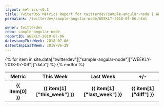 ```yaml
---
layout: metrics-v0.1
title: TwiterOSS Metrics Report for twitterdev/sample-angular-node | WEEKLY-2018-07-06 | 2018-07-06
permalink: /twitterdev/sample-angular-node/WEEKLY-2018-07-06.html

owner: twitterdev
repo: sample-angular-node
reportID: WEEKLY-2018-07-06
datestampThisWeek: 2018-07-06
datestampLastWeek: 2018-06-29
---
```


<table style="width: 100%">
    <tr>
        <th>Metric</th>
        <th>This Week</th>
        <th>Last Week</th>
        <th>+/-</th>
    </tr>
    {% for item in site.data["twitterdev"]["sample-angular-node"]["WEEKLY-2018-07-06"]["data"] %}
    <tr>
        <th>{{ item[0] }}</th>
        <th>{{ item[1]["this_week"] }}</th>
        <th>{{ item[1]["last_week"] }}</th>
        <th>{{ item[1]["diff"] }}</th>
    </tr>
    {% endfor %}
</table>

